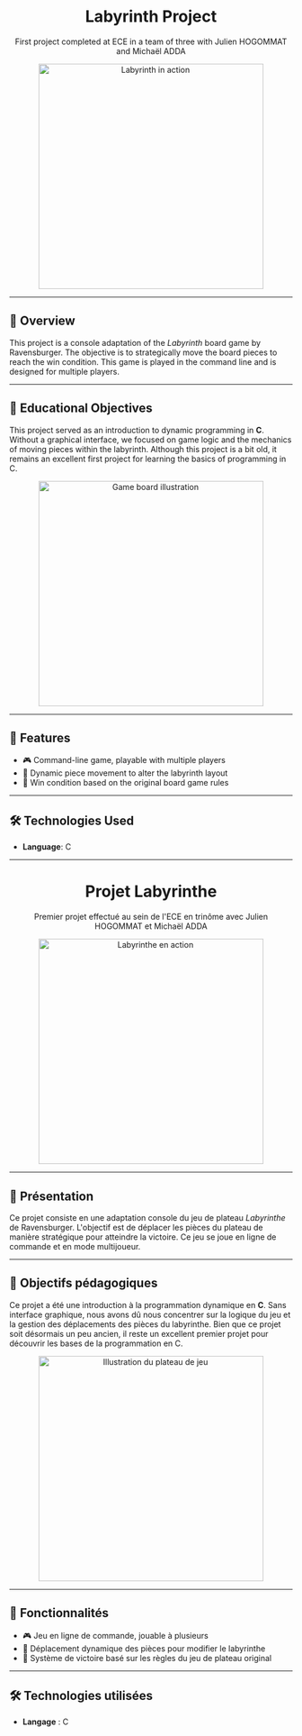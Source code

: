 <h1 align="center">Labyrinth Project</h1>

<p align="center">
First project completed at ECE in a team of three with Julien HOGOMMAT and Michaël ADDA
</p>

<p align="center">
<img src="img/image1.jpg" alt="Labyrinth in action" width="400"/>
</p>

---

## 🎲 Overview

This project is a console adaptation of the *Labyrinth* board game by Ravensburger. The objective is to strategically move the board pieces to reach the win condition. This game is played in the command line and is designed for multiple players.

---

## 🚀 Educational Objectives

This project served as an introduction to dynamic programming in **C**. Without a graphical interface, we focused on game logic and the mechanics of moving pieces within the labyrinth. Although this project is a bit old, it remains an excellent first project for learning the basics of programming in C.

<p align="center">
<img src="IMAGE2_PATH" alt="Game board illustration" width="400"/>
</p>

---

## 🔧 Features

- 🎮 Command-line game, playable with multiple players
- 🧩 Dynamic piece movement to alter the labyrinth layout
- 🎯 Win condition based on the original board game rules

---

## 🛠️ Technologies Used

- **Language**: C

---





<h1 align="center">Projet Labyrinthe</h1>

<p align="center">
Premier projet effectué au sein de l'ECE en trinôme avec Julien HOGOMMAT et Michaël ADDA
</p>

<p align="center">
<img src="img/image2.jpg" alt="Labyrinthe en action" width="400"/>
</p>

---

## 🎲 Présentation

Ce projet consiste en une adaptation console du jeu de plateau *Labyrinthe* de Ravensburger. L'objectif est de déplacer les pièces du plateau de manière stratégique pour atteindre la victoire. Ce jeu se joue en ligne de commande et en mode multijoueur.

---

## 🚀 Objectifs pédagogiques

Ce projet a été une introduction à la programmation dynamique en **C**. Sans interface graphique, nous avons dû nous concentrer sur la logique du jeu et la gestion des déplacements des pièces du labyrinthe. Bien que ce projet soit désormais un peu ancien, il reste un excellent premier projet pour découvrir les bases de la programmation en C.

<p align="center">
<img src="IMAGE2_PATH" alt="Illustration du plateau de jeu" width="400"/>
</p>

---

## 🔧 Fonctionnalités

- 🎮 Jeu en ligne de commande, jouable à plusieurs
- 🧩 Déplacement dynamique des pièces pour modifier le labyrinthe
- 🎯 Système de victoire basé sur les règles du jeu de plateau original

---

## 🛠️ Technologies utilisées

- **Langage** : C


